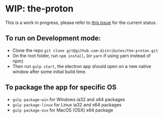 # WIP: the-proton
This is a work in progress, please refer to [this issue](https://github.com/distributev/the-proton/issues/1) for the current status.

## To run on Development mode:

- Clone the repo `git clone git@github.com:distributev/the-proton.git`
- On the root folder, run `npm install`, (or `yarn` if using yarn instead of npm) 
- Then run `gulp start`, the electron app should open on a new native window after some initial build time.

## To package the app for specific OS

- `gulp package-win` for Windows ia32 and x64 packages
- `gulp package-linux` for Linux ia32 and x64 packages
- `gulp package-osx` for MacOS (OSX) x64 package